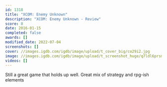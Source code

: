 ```yaml
---
id: 1318
title: "XCOM: Enemy Unknown"
description: "XCOM: Enemy Unknown - Review"
score: 8
date: 2016-01-15
completed: false
awards: []
modified_date: 2022-07-04
screenshots: []
cover: //images.igdb.com/igdb/image/upload/t_cover_big/co29i2.jpg
image: //images.igdb.com/igdb/image/upload/t_screenshot_huge/q7ldl6prsm0x1bcsyqiy.jpg
videos: []
---
```

Still a great game that holds up well. Great mix of strategy and rpg-ish elements